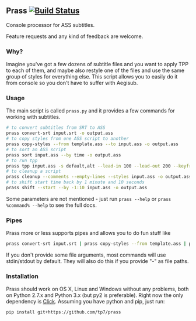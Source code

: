 ## Prass [![Build Status](https://travis-ci.org/tp7/Prass.svg)](https://travis-ci.org/tp7/Prass)
Console processor for ASS subtitles.

Feature requests and any kind of feedback are welcome.

### Why?
Imagine you've got a few dozens of subtitle files and you want to apply TPP to each of them, and maybe also restyle one of the files and use the same group of styles for everything else. This script allows you to easily do it from console so you don't have to suffer with Aegisub.

### Usage
The main script is called `prass.py` and it provides a few commands for working with subtitles.
```bash
# to convert subtitles from SRT to ASS
prass convert-srt input.srt -o output.ass
# to copy styles from one ASS script to another
prass copy-styles --from template.ass --to input.ass -o output.ass
# to sort an ASS script
prass sort input.ass --by time -o output.ass
# to run tpp
prass tpp input.ass -s default,alt --lead-in 100 --lead-out 200 --keyframes kfs.txt --fps 23.976 --kf-before-start 150 --kf-after-start 150
# to cleanup a script
prass cleanup --comments --empty-lines --styles input.ass -o output.ass
# to shift start time back by 1 minute and 10 seconds
prass shift --start --by -1:10 input.ass -o output.ass
```
Some parameters are not mentioned - just run `prass --help` or `prass %command% --help` to see the full docs.

### Pipes
Prass more or less supports pipes and allows you to do fun stuff like
```bash
prass convert-srt input.srt | prass copy-styles --from template.ass | prass sort --by time | prass tpp --overlap 150 --gap 150 -o out.ass
```
If you don't provide some file arguments, most commands will use stdin/stdout by default. They will also do this if you provide "-" as file paths.

### Installation
Prass should work on OS X, Linux and Windows without any problems, both on Python 2.7.x and Python 3.x (but py2 is preferable). Right now the only dependency is [Click](http://click.pocoo.org/3/). Assuming you have python and pip, just run:
```bash
pip install git+https://github.com/tp7/prass
```
